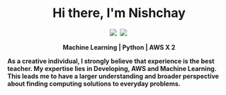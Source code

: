 <p>
  <h1 align="center"><b>Hi there, I'm Nishchay</h1>
</p>
<p align="center">
<a href="https://www.nishchay.codes"><img src="https://img.shields.io/badge/PORTFOLIO-CC6699?style=for-the-badge&logoColor=white alt="Portfolio" /></a>&nbsp;
<a href="https://www.linkedin.com/in/nishchay-patel-03227b11b/"> <img src= "https://img.shields.io/badge/LinkedIn-0077B5?style=for-the-badge&logo=linkedin&logoColor=white alt="Linkedin"/></a>&nbsp;
</p>




<p align="center">Machine Learning | Python | AWS X 2</p>
<p>As a creative individual, I strongly believe that experience is the best teacher. My expertise lies in Developing, AWS and Machine Learning. This leads me to have a larger understanding and broader perspective about finding computing solutions to everyday problems.</p>
<br />
